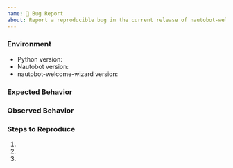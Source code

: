 ```yaml
---
name: 🐛 Bug Report
about: Report a reproducible bug in the current release of nautobot-welcome-wizard
---
```


### Environment
* Python version:  <!-- Example: 3.11.4 -->
* Nautobot version:  <!-- Example: 1.6.0 -->
* nautobot-welcome-wizard version:  <!-- Example: 1.0.0 -->

<!-- What did you expect to happen? -->
### Expected Behavior


<!-- What happened instead? -->
### Observed Behavior

<!--
    Describe in detail the exact steps that someone else can take to reproduce
    this bug using the current release.
-->
### Steps to Reproduce
1.
2.
3.
